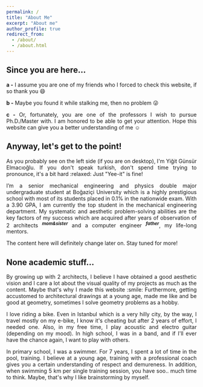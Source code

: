 ```yaml
---
permalink: /
title: "About Me"
excerpt: "About me"
author_profile: true
redirect_from:
  - /about/
  - /about.html
---
```


Since you are here...
------
<div align="justify">

<b>a -</b> I assume you are one of my friends who I forced to check this website, if so thank you :smile:

<b>b -</b> Maybe you found it while stalking me, then no problem :stuck_out_tongue_winking_eye:

<b>c -</b> Or, fortunately, you are one of the professors I wish to pursue Ph.D./Master with. I am honored to be able to get your attention. Hope this website can give you a better understanding of me :relaxed:
</div>

Anyway, let's get to the point!
------
<div align="justify">
As you probably see on the left side (if you are on desktop), I'm Yiğit Günsür Elmacıoğlu. If you don't speak turkish, don't spend time trying to pronounce, it's a bit hard :relaxed: Just "Yee-it" is fine!

I’m a senior mechanical engineering and physics double major undergraduate student at Boğaziçi University which is a highly prestigious school with most of its students placed in 0.1% in the nationwide exam. With a 3.90 GPA, I am currently the top student in the mechanical engineering department. My systematic and aesthetic problem-solving abilities are the key factors of my success which are acquired after years of observation of 2 architects <sup><i><b>mom&sister</b></i></sup> and a computer engineer <sup><i><b>father</b></i></sup>, my life-long mentors. 

The content here will definitely change later on. Stay tuned for more!
</div>

None academic stuff...
------
<div align="justify">
By growing up with 2 architects, I believe I have obtained a good aesthetic vision and I care a lot about the visual quality of my projects as much as the content. Maybe that's why I made this website :smile: Furthermore, getting accustomed to architectural drawings at a young age, made me like and be good at geometry, sometimes I solve geometry problems as a hobby.

I love riding a bike. Even in Istanbul which is a very hilly city, by the way, I travel mostly on my e-bike, I know it's cheating but after 2 years of effort, I needed one. Also, in my free time, I play acoustic and electro guitar (depending on my mood). In high school, I was in a band, and if I'll ever have the chance again, I want to play with others.

In primary school, I was a swimmer. For 7 years, I spent a lot of time in the pool, training. I believe at a young age, training with a professional coach gives you a certain understanding of respect and demureness. In addition, when swimming 5 km per single training session, you have soo.. much time to think. Maybe, that's why I like brainstorming by myself.
</div>